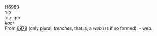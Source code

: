 <body>
  <p>H6980<br>  קוּר  <br> קוּר  ‎  qûr  <br><i>koor </i><br>From <a href="h6979.htm">6979</a>  (only plural) <i>trenches</i>, that is, a <i>web</i> (as if so formed): - web.<br></p>
 </body>